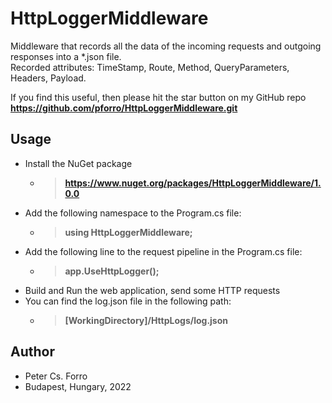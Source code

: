 # **HttpLoggerMiddleware**

Middleware that records all the data of the incoming requests and outgoing responses into a *.json file.  
Recorded attributes: TimeStamp, Route, Method, QueryParameters, Headers, Payload.

If you find this useful, then please hit the star button on my GitHub repo
**https://github.com/pforro/HttpLoggerMiddleware.git**

## **Usage**

- Install the NuGet package
	 - > **https://www.nuget.org/packages/HttpLoggerMiddleware/1.0.0**
- Add the following namespace to the Program.cs file:
	 - > **using HttpLoggerMiddleware;**
 - Add the following line to the request pipeline in the Program.cs file:
	 -  > **app.UseHttpLogger();**
 - Build and Run the web application, send some HTTP requests
 - You can find the log.json file in the following path:
	 - > **[WorkingDirectory]/HttpLogs/log.json**
## **Author**
- Peter Cs. Forro
- Budapest, Hungary, 2022